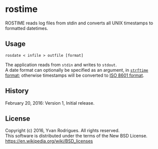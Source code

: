 # rostime
ROSTIME reads log files from stdin and converts all UNIX timestamps to formatted datetimes.

## Usage
`rosdate < infile > outfile [format]`

The application reads from `stdin` and writes to `stdout`.   
A date format can optionally be specified as an argument, in [`strftime` format](https://docs.python.org/2/library/datetime.html#strftime-strptime-behavior); otherwise timestamps will be
converted to [ISO 8601 format](https://en.wikipedia.org/wiki/ISO_8601).

## History
February 20, 2016: Version 1, Initial release.

## License
Copyright (c) 2016, Yvan Rodrigues. All rights reserved.  
This software is distributed under the terms of the New BSD License.  
https://en.wikipedia.org/wiki/BSD_licenses
